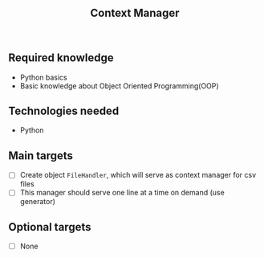 <h2 align="center">Context Manager</h2>

<br>

## Required knowledge 

- Python basics
- Basic knowledge about Object Oriented Programming(OOP)

## Technologies needed

- Python

## Main targets

- [ ] Create object `FileHandler`, which will serve as context manager for csv files
- [ ] This manager should serve one line at a time on demand (use generator)

## Optional targets

- [ ] None
